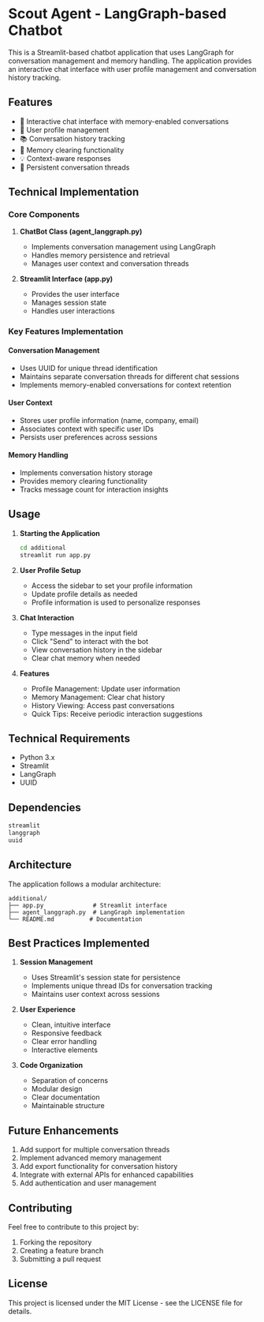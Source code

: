 # Scout Agent - LangGraph-based Chatbot

This is a Streamlit-based chatbot application that uses LangGraph for conversation management and memory handling. The application provides an interactive chat interface with user profile management and conversation history tracking.

## Features

- 🤖 Interactive chat interface with memory-enabled conversations
- 👤 User profile management
- 📚 Conversation history tracking
- 🧹 Memory clearing functionality
- 💡 Context-aware responses
- 🔄 Persistent conversation threads

## Technical Implementation

### Core Components

1. **ChatBot Class (agent_langgraph.py)**
   - Implements conversation management using LangGraph
   - Handles memory persistence and retrieval
   - Manages user context and conversation threads

2. **Streamlit Interface (app.py)**
   - Provides the user interface
   - Manages session state
   - Handles user interactions

### Key Features Implementation

#### Conversation Management
- Uses UUID for unique thread identification
- Maintains separate conversation threads for different chat sessions
- Implements memory-enabled conversations for context retention

#### User Context
- Stores user profile information (name, company, email)
- Associates context with specific user IDs
- Persists user preferences across sessions

#### Memory Handling
- Implements conversation history storage
- Provides memory clearing functionality
- Tracks message count for interaction insights

## Usage

1. **Starting the Application**
   ```bash
   cd additional
   streamlit run app.py
   ```

2. **User Profile Setup**
   - Access the sidebar to set your profile information
   - Update profile details as needed
   - Profile information is used to personalize responses

3. **Chat Interaction**
   - Type messages in the input field
   - Click "Send" to interact with the bot
   - View conversation history in the sidebar
   - Clear chat memory when needed

4. **Features**
   - Profile Management: Update user information
   - Memory Management: Clear chat history
   - History Viewing: Access past conversations
   - Quick Tips: Receive periodic interaction suggestions

## Technical Requirements

- Python 3.x
- Streamlit
- LangGraph
- UUID

## Dependencies

```python
streamlit
langgraph
uuid
```

## Architecture

The application follows a modular architecture:

```
additional/
├── app.py              # Streamlit interface
├── agent_langgraph.py  # LangGraph implementation
└── README.md          # Documentation
```

## Best Practices Implemented

1. **Session Management**
   - Uses Streamlit's session state for persistence
   - Implements unique thread IDs for conversation tracking
   - Maintains user context across sessions

2. **User Experience**
   - Clean, intuitive interface
   - Responsive feedback
   - Clear error handling
   - Interactive elements

3. **Code Organization**
   - Separation of concerns
   - Modular design
   - Clear documentation
   - Maintainable structure

## Future Enhancements

1. Add support for multiple conversation threads
2. Implement advanced memory management
3. Add export functionality for conversation history
4. Integrate with external APIs for enhanced capabilities
5. Add authentication and user management

## Contributing

Feel free to contribute to this project by:
1. Forking the repository
2. Creating a feature branch
3. Submitting a pull request

## License

This project is licensed under the MIT License - see the LICENSE file for details. 